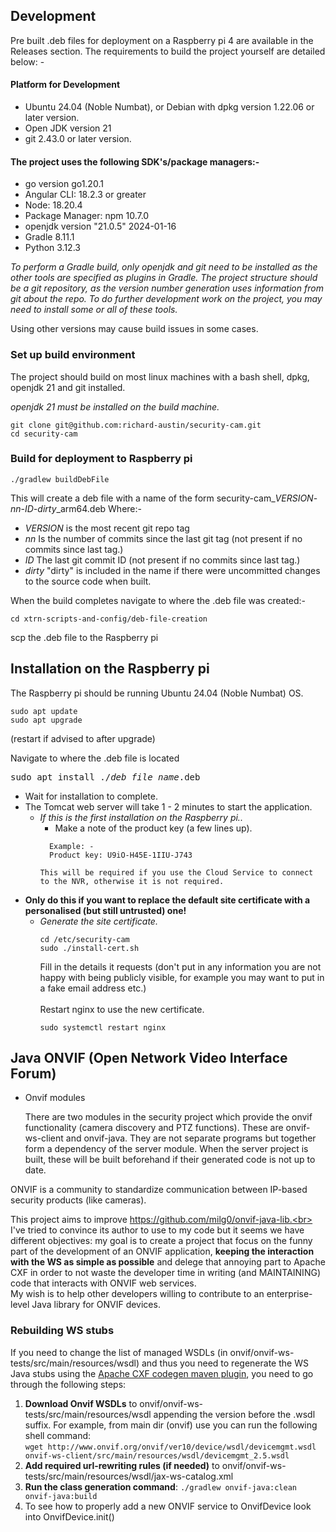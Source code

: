 ## Development
Pre built .deb files for deployment on a Raspberry pi 4 are available in the Releases section.
The requirements to build the project yourself are detailed below: -
#### Platform for Development
* Ubuntu 24.04 (Noble Numbat), or Debian with dpkg version 1.22.06 or later version.
* Open JDK version 21
* git 2.43.0 or later version.

#### The project uses the following SDK's/package managers:-
* go version go1.20.1
* Angular CLI: 18.2.3 or greater
* Node: 18.20.4
* Package Manager: npm 10.7.0
* openjdk version "21.0.5" 2024-01-16
* Gradle 8.11.1 
* Python 3.12.3

*To perform a Gradle build, only openjdk and git need to be installed as the
other tools are specified as plugins in Gradle. The project structure
should be a git repository, as the version number generation uses information from
git about the repo.
To do further development work on the project, you may
need to install some or all of these tools.*

Using other versions may cause build issues in some cases.

### Set up build environment
The project should build on most linux machines with a bash shell, dpkg, openjdk 21 and git installed. 

*openjdk 21 must be installed on the build machine.*
```
git clone git@github.com:richard-austin/security-cam.git
cd security-cam
```
### Build for deployment to Raspberry pi

```
./gradlew buildDebFile 
```
This will create a deb file with a name of the form security-cam_*VERSION*-*nn*-*ID-dirty*_arm64.deb
Where:-
* *VERSION* is the most recent git repo tag
* *nn* Is the number of commits since the last git tag (not present if no commits since last tag.)
* *ID* The last git commit ID (not present if no commits since last tag.)
* *dirty* "dirty" is included in the name if there were uncommitted changes to the source code when built.

When the build completes navigate to where the .deb file was created:-
```
cd xtrn-scripts-and-config/deb-file-creation
```
scp the .deb file to the Raspberry pi
## Installation on the Raspberry pi
The Raspberry pi should be running Ubuntu 24.04 (Noble Numbat) OS.
```
sudo apt update
sudo apt upgrade 
```
(restart if advised to after upgrade)

Navigate to where the .deb file is located
<pre>
sudo apt install ./<i>deb_file_name</i>.deb
</pre>
* Wait for installation to complete.
* The Tomcat web server will take 1 - 2 minutes to start
  the application.
  * <i>If this is the first installation on the Raspberry pi..</i>
      * Make a note of the product key (a few lines up).
      ```
        Example: -
        Product key: U9iO-H45E-1IIU-J743
      ```
        This will be required if you use the Cloud Service to connect
        to the NVR, otherwise it is not required.
* **Only do this if you want to replace the default site certificate with a personalised (but  still untrusted) one!**
     * <i>Generate the site certificate.</i>
        ```
        cd /etc/security-cam
        sudo ./install-cert.sh
        ```
        Fill in the details it requests (don't put in any information you are not happy with being publicly visible, for
        example you may want to put in a fake email address etc.)
        <br><br>
        Restart nginx to use the new certificate.
        ```
        sudo systemctl restart nginx
        ```
## Java ONVIF (Open Network Video Interface Forum)
* Onvif modules

  There are two modules in the security project which provide the onvif functionality (camera discovery and PTZ functions).
  These are onvif-ws-client and onvif-java. They are not separate programs but together form a dependency of the server module.
  When the server project is built, these will be built beforehand if their generated code is not up to date.


ONVIF is a community to standardize communication between IP-based security products (like cameras).

This project aims to improve https://github.com/milg0/onvif-java-lib.<br>
I've tried to convince its author to use to my code but it seems we have different objectives: my goal is to create a project that focus on the funny part of the development of an ONVIF application, **keeping the interaction with the WS as simple as possible** and delege that annoying part to Apache CXF in order to not waste the developer time in writing (and MAINTAINING) code that interacts with ONVIF web services.<br>
My wish is to help other developers willing to contribute to an enterprise-level Java library for ONVIF devices.

### Rebuilding WS stubs


If you need to change the list of managed WSDLs (in onvif/onvif-ws-tests/src/main/resources/wsdl) and thus you need to regenerate the WS Java stubs using the [Apache CXF codegen maven plugin](http://cxf.apache.org/docs/maven-cxf-codegen-plugin-wsdl-to-java.html), you need to go through the following steps:
1. **Download Onvif WSDLs** to onvif/onvif-ws-tests/src/main/resources/wsdl appending the version before the .wsdl suffix.
   For example, from main dir (onvif) use you can run the following shell command:<br>
   ```wget http://www.onvif.org/onvif/ver10/device/wsdl/devicemgmt.wsdl onvif-ws-client/src/main/resources/wsdl/devicemgmt_2.5.wsdl ```
1. **Add required url-rewriting rules (if needed)** to onvif/onvif-ws-tests/src/main/resources/wsdl/jax-ws-catalog.xml
1. **Run the class generation command**: ```./gradlew onvif-java:clean onvif-java:build```
1. To see how to properly add a new ONVIF service to OnvifDevice look into OnvifDevice.init()

